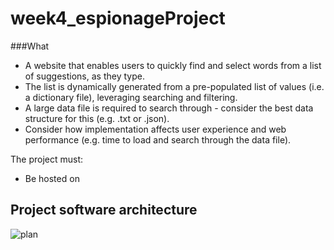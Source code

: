 # week4_espionageProject

###What

- A website that enables users to quickly find and select words from a list of suggestions, as they type.
- The list is dynamically generated from a pre-populated list of values (i.e. a dictionary file), leveraging searching and filtering.
- A large data file is required to search through - consider the best data structure for this (e.g. .txt or .json).
- Consider how implementation affects user experience and web performance (e.g. time to load and search through the data file).

The project must:

- Be hosted on

## Project software architecture
![plan](https://user-images.githubusercontent.com/28222381/43131020-ad743c9c-8f40-11e8-92a4-aa558d629b9f.png)

